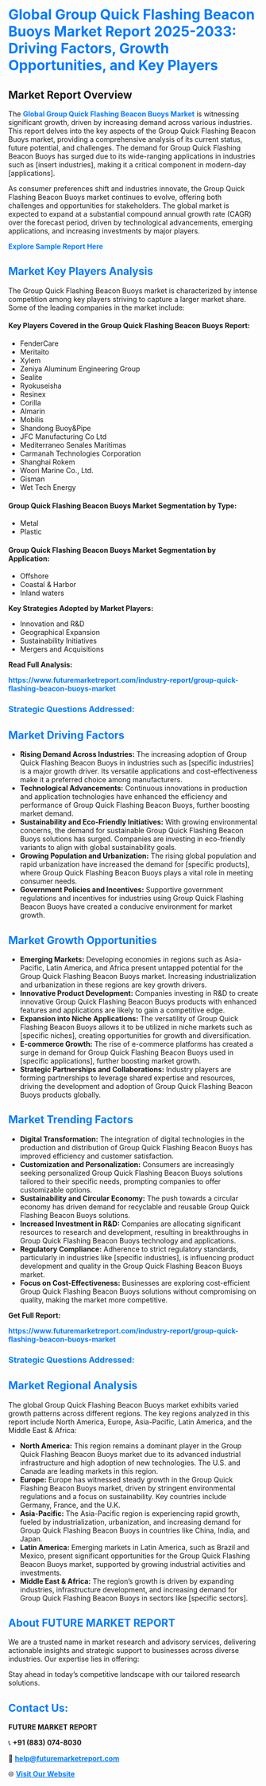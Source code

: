<h1 style="color: #007BFF;">Global Group Quick Flashing Beacon Buoys Market Report 2025-2033: Driving Factors, Growth Opportunities, and Key Players</h1>

<section id="overview">
<h2>Market Report Overview</h2>
<p>The <a href="https://www.futuremarketreport.com/industry-report/group-quick-flashing-beacon-buoys-market" style="color: #007BFF; text-decoration: none;"><strong>Global Group Quick Flashing Beacon Buoys Market</strong></a> is witnessing significant growth, driven by increasing demand across various industries. This report delves into the key aspects of the Group Quick Flashing Beacon Buoys market, providing a comprehensive analysis of its current status, future potential, and challenges. The demand for Group Quick Flashing Beacon Buoys has surged due to its wide-ranging applications in industries such as [insert industries], making it a critical component in modern-day [applications].</p>
<p>As consumer preferences shift and industries innovate, the Group Quick Flashing Beacon Buoys market continues to evolve, offering both challenges and opportunities for stakeholders. The global market is expected to expand at a substantial compound annual growth rate (CAGR) over the forecast period, driven by technological advancements, emerging applications, and increasing investments by major players.</p>
</section>

<section id="overview">
<p><a href="https://www.futuremarketreport.com/request-sample/reportId=40652" style="color: #007BFF; text-decoration: none;"><strong>Explore Sample Report Here</strong></a></p>
</section>

<section id="key-players">
<h2 style="color: #007BFF;">Market Key Players Analysis</h2>
<p>The Group Quick Flashing Beacon Buoys market is characterized by intense competition among key players striving to capture a larger market share. Some of the leading companies in the market include:</p>
<h4>Key Players Covered in the Group Quick Flashing Beacon Buoys Report:</h4>
<ul><li>FenderCare</li><li>Meritaito</li><li>Xylem</li><li>Zeniya Aluminum Engineering Group</li><li>Sealite</li><li>Ryokuseisha</li><li>Resinex</li><li>Corilla</li><li>Almarin</li><li>Mobilis</li><li>Shandong Buoy&amp;Pipe</li><li>JFC Manufacturing Co Ltd</li><li>Mediterraneo Senales Maritimas</li><li>Carmanah Technologies Corporation</li><li>Shanghai Rokem</li><li>Woori Marine Co., Ltd.</li><li>Gisman</li><li>Wet Tech Energy</li></ul>
<h4>Group Quick Flashing Beacon Buoys Market Segmentation by Type:</h4>
<ul><li>Metal</li><li>Plastic</li></ul>

<h4>Group Quick Flashing Beacon Buoys Market Segmentation by Application:</h4>
<ul><li>Offshore</li><li>Coastal &amp; Harbor</li><li>Inland waters</li></ul>
<p><strong>Key Strategies Adopted by Market Players:</strong></p>
<ul>
<li>Innovation and R&D</li>
<li>Geographical Expansion</li>
<li>Sustainability Initiatives</li>
<li>Mergers and Acquisitions</li>
</ul>
</section>

<section>
<p><strong>Read Full Analysis: </strong></p><a href="https://www.futuremarketreport.com/industry-report/group-quick-flashing-beacon-buoys-market" style="color: #007BFF; text-decoration: none;"><strong>https://www.futuremarketreport.com/industry-report/group-quick-flashing-beacon-buoys-market</strong></a>
<h3 style="color: #007BFF;">Strategic Questions Addressed:</h3>
</section>

<section id="driving-factors">
<h2 style="color: #007BFF;">Market Driving Factors</h2>
<ul>
<li><strong>Rising Demand Across Industries:</strong> The increasing adoption of Group Quick Flashing Beacon Buoys in industries such as [specific industries] is a major growth driver. Its versatile applications and cost-effectiveness make it a preferred choice among manufacturers.</li>
<li><strong>Technological Advancements:</strong> Continuous innovations in production and application technologies have enhanced the efficiency and performance of Group Quick Flashing Beacon Buoys, further boosting market demand.</li>
<li><strong>Sustainability and Eco-Friendly Initiatives:</strong> With growing environmental concerns, the demand for sustainable Group Quick Flashing Beacon Buoys solutions has surged. Companies are investing in eco-friendly variants to align with global sustainability goals.</li>
<li><strong>Growing Population and Urbanization:</strong> The rising global population and rapid urbanization have increased the demand for [specific products], where Group Quick Flashing Beacon Buoys plays a vital role in meeting consumer needs.</li>
<li><strong>Government Policies and Incentives:</strong> Supportive government regulations and incentives for industries using Group Quick Flashing Beacon Buoys have created a conducive environment for market growth.</li>
</ul>
</section>

<section id="growth-opportunities">
<h2 style="color: #007BFF;">Market Growth Opportunities</h2>
<ul>
<li><strong>Emerging Markets:</strong> Developing economies in regions such as Asia-Pacific, Latin America, and Africa present untapped potential for the Group Quick Flashing Beacon Buoys market. Increasing industrialization and urbanization in these regions are key growth drivers.</li>
<li><strong>Innovative Product Development:</strong> Companies investing in R&D to create innovative Group Quick Flashing Beacon Buoys products with enhanced features and applications are likely to gain a competitive edge.</li>
<li><strong>Expansion into Niche Applications:</strong> The versatility of Group Quick Flashing Beacon Buoys allows it to be utilized in niche markets such as [specific niches], creating opportunities for growth and diversification.</li>
<li><strong>E-commerce Growth:</strong> The rise of e-commerce platforms has created a surge in demand for Group Quick Flashing Beacon Buoys used in [specific applications], further boosting market growth.</li>
<li><strong>Strategic Partnerships and Collaborations:</strong> Industry players are forming partnerships to leverage shared expertise and resources, driving the development and adoption of Group Quick Flashing Beacon Buoys products globally.</li>
</ul>
</section>

<section id="trending-factors">
<h2 style="color: #007BFF;">Market Trending Factors</h2>
<ul>
<li><strong>Digital Transformation:</strong> The integration of digital technologies in the production and distribution of Group Quick Flashing Beacon Buoys has improved efficiency and customer satisfaction.</li>
<li><strong>Customization and Personalization:</strong> Consumers are increasingly seeking personalized Group Quick Flashing Beacon Buoys solutions tailored to their specific needs, prompting companies to offer customizable options.</li>
<li><strong>Sustainability and Circular Economy:</strong> The push towards a circular economy has driven demand for recyclable and reusable Group Quick Flashing Beacon Buoys solutions.</li>
<li><strong>Increased Investment in R&D:</strong> Companies are allocating significant resources to research and development, resulting in breakthroughs in Group Quick Flashing Beacon Buoys technology and applications.</li>
<li><strong>Regulatory Compliance:</strong> Adherence to strict regulatory standards, particularly in industries like [specific industries], is influencing product development and quality in the Group Quick Flashing Beacon Buoys market.</li>
<li><strong>Focus on Cost-Effectiveness:</strong> Businesses are exploring cost-efficient Group Quick Flashing Beacon Buoys solutions without compromising on quality, making the market more competitive.</li>
</ul>
</section>

<section>
<p><strong>Get Full Report: </strong></p><a href="https://www.futuremarketreport.com/industry-report/group-quick-flashing-beacon-buoys-market" style="color: #007BFF; text-decoration: none;"><strong>https://www.futuremarketreport.com/industry-report/group-quick-flashing-beacon-buoys-market</strong></a>
<h3 style="color: #007BFF;">Strategic Questions Addressed:</h3>
</section>


<section id="regional-analysis">
<h2 style="color: #007BFF;">Market Regional Analysis</h2>
<p>The global Group Quick Flashing Beacon Buoys market exhibits varied growth patterns across different regions. The key regions analyzed in this report include North America, Europe, Asia-Pacific, Latin America, and the Middle East & Africa:</p>
<ul>
<li><strong>North America:</strong> This region remains a dominant player in the Group Quick Flashing Beacon Buoys market due to its advanced industrial infrastructure and high adoption of new technologies. The U.S. and Canada are leading markets in this region.</li>
<li><strong>Europe:</strong> Europe has witnessed steady growth in the Group Quick Flashing Beacon Buoys market, driven by stringent environmental regulations and a focus on sustainability. Key countries include Germany, France, and the U.K.</li>
<li><strong>Asia-Pacific:</strong> The Asia-Pacific region is experiencing rapid growth, fueled by industrialization, urbanization, and increasing demand for Group Quick Flashing Beacon Buoys in countries like China, India, and Japan.</li>
<li><strong>Latin America:</strong> Emerging markets in Latin America, such as Brazil and Mexico, present significant opportunities for the Group Quick Flashing Beacon Buoys market, supported by growing industrial activities and investments.</li>
<li><strong>Middle East & Africa:</strong> The region’s growth is driven by expanding industries, infrastructure development, and increasing demand for Group Quick Flashing Beacon Buoys in sectors like [specific sectors].</li>
</ul>
</section>

<footer>
<h2 style="color: #007BFF;">About FUTURE MARKET REPORT</h2>
<p>We are a trusted name in market research and advisory services, delivering actionable insights and strategic support to businesses across diverse industries. Our expertise lies in offering:</p>

<p>Stay ahead in today’s competitive landscape with our tailored research solutions.</p>

<h2 style="color: #007BFF;">Contact Us:</h2>
<p><strong>FUTURE MARKET REPORT</strong></p>
<p>📞 <strong>+91 (883) 074-8030</strong></p>
<p>📧 <strong><a href="mailto:help@futuremarketreport.com" style="color: #007BFF;">help@futuremarketreport.com</a></strong></p>
<p>🌐 <strong><a href="https://www.futuremarketreport.com/" style="color: #007BFF;">Visit Our Website</a></strong></p>
</footer>